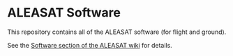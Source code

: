 # ALEASAT Software

This repository contains all of the ALEASAT software (for flight and ground).

See the [Software section of the ALEASAT wiki](https://wiki.aleasat.space/en/software) for details.
